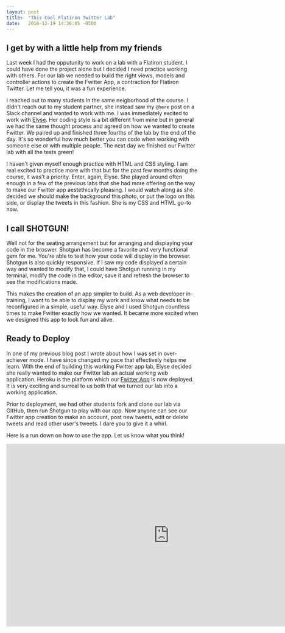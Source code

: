 ```yaml
---
layout: post
title:  "This Cool Flatiron Twitter Lab"
date:   2016-12-19 14:36:05 -0500
---
```


## I get by with a little help from my friends

Last week I had the opputunity to work on a lab with a Flatiron student.  I could have done the project alone but I decided I need practice working with others.  For our lab we needed to build the right views, models and controller actions to create the Fwitter App, a contraction for Flatiron Twitter.  Let me tell you, it was a fun experience.

I reached out to many students in the same neigborhood of the course.  I didn't reach out to my student partner, she instead saw my `@here` post on a Slack channel and wanted to work with me.  I was immediately excited to work with [Elyse](http://elyseklova.com/).  Her coding style is a bit different from mine but in general we had the same thought process and agreed on how we wanted to create Fwitter.  We paired up and finished three fourths of the lab by the end of the day.  It's so wonderful how much better you can code when working with someone else or with multiple people.  The next day we finished our Fwitter lab with all the tests green!

I haven't given myself enough practice with HTML and CSS styling.  I am real excited to practice more with that but for the past few months doing the course, it was't a priority.  Enter, again, Elyse.  She played around often enough in a few of the previous labs that she had more offering on the way to make our Fwitter app aestethically pleasing.  I would watch along as she decided we should make the background this photo, or put the logo on this side, or display the tweets in this fashion.  She is my CSS and HTML go-to now.

## I call SHOTGUN!

Well not for the seating arrangement but for arranging and displaying your code in the broswer.  Shotgun has become a favorite and very functional gem for me.  You're able to test how your code will display in the browser.  Shotgun is also quickly responsive.  If I saw my code displayed a certain way and wanted to modify that, I could have Shotgun running in my terminal, modify the code in the editor, save it and refresh the browser to see the modifications made.

This makes the creation of an app simpler to build.  As a web developer in-training, I want to be able to display my work and know what needs to be reconfigured in a simple, useful way.  Elyse and I used Shotgun countless times to make Fwitter exactly how we wanted.  It became more excited when we designed this app to look fun and alive.

## Ready to Deploy

In one of my previous blog post I wrote about how I was set in over-achiever mode.  I have since changed my pace that effectively helps me learn.  With the end of building this working Fwitter app lab, Elyse decided she really wanted to make our Fwitter lab an actual working web application.  Heroku is the platform which our [Fwitter App](https://cryptic-coast-51775.herokuapp.com/) is now deployed.  It is very exciting and surreal to us both that we turned our lab into a working application.

Prior to deployment, we had other students fork and clone our lab via GitHub, then run Shotgun to play with our app.  Now anyone can see our Fwitter app creation to make an account, post new tweets, edit or delete tweets and read other user's tweets.  I dare you to give it a whirl.

Here is a run down on how to use the app.  Let us know what you think!
<iframe width="854" height="480" src="https://www.youtube.com/embed/HNodLN9ltKw" frameborder="0" allowfullscreen></iframe>
